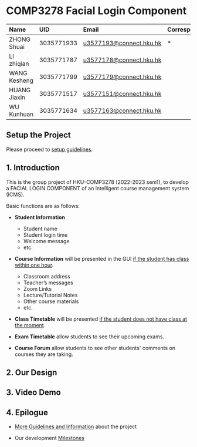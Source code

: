 # COMP3278 Facial Login Component

Name|UID|Email|Corresponding
:-------------|:------------|:----------------------|:------
ZHONG Shuai	  |3035771933	|u3577193@connect.hku.hk|*
LI zhiqian	  |3035771787	|u3577178@connect.hku.hk
WANG Kesheng  |3035771799	|u3577179@connect.hku.hk
HUANG Jiaxin  |3035771517	|u3577151@connect.hku.hk
WU Kunhuan    |3035771634	|u3577163@connect.hku.hk

## Setup the Project

Please proceed to <a href="SETUP.md">setup guidelines</a>.  

## 1. Introduction

This is the group project of HKU-COMP3278 (2022-2023 sem1), to develop a FACIAL LOGIN COMPONENT of an intelligent course management system (ICMS). 

Basic functions are as follows: 

* **Student Information**
  - Student name
  - Student login time
  - Welcome message
  - etc. 

* **Course Information** will be presented in the GUI <u>if the student has class within one hour</u>. 
  - Classroom address
  - Teacher’s messages
  - Zoom Links
  - Lecture/Tutorial Notes
  - Other course materials
  - etc.

* **Class Timetable** will be presented <u>if the student does not have class at the moment</u>. 

* **Exam Timetable** allow students to see their upcoming exams. 

* **Course Forum** allow students to see other students' comments on courses they are taking. 

## 2. Our Design



## 3. Video Demo



## 4. Epilogue

* <a href="shared/guidelines.md">More Guidelines and Information</a> about the project

* Our development <a href="shared/milestones.md">Milestones</a>



